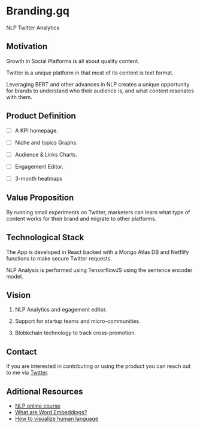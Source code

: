 # Branding.gq

NLP Twitter Analytics


## Motivation

Growth in Social Platforms is all about quality content.

Twitter is a unique platform in that most of its content is text format.

Leveraging BERT and other advances in NLP creates a unique opportunity for brands to understand who their audience is, and what content resonates with them.


## Product Definition

- [ ] A KPI homepage.

- [ ] Niche and topics Graphs.

- [ ] Audience & Links Charts.

- [ ] Engagement Editor.

- [ ] 3-month heatmaps


## Value Proposition

By running small experiments on Twitter, marketers can learn what type of content works for their brand and migrate to other platforms.


## Technological Stack

The App is developed in React backed with a Mongo Atlas DB and Netflify functions to make secure Twitter requests.

NLP Analysis is performed using TensorflowJS using the sentence encoder model.


## Vision

1. NLP Analytics and egagement editor.

2. Support for startup teams and micro-communities.

3. Blobkchain technology to track cross-promotion.



## Contact

If you are interested in contributing or using the product you can reach out to me via [Twitter](https://twitter.com/SocialQui).

## Aditional Resources

* [NLP online course](borgez.ml)
* [What are Word Embeddings?](https://medium.com/geekculture/what-are-word-embeddings-6f6f677b13ce?sk=45ba2e778d00838e42cf78a8d2386c58)
* [How to visualize human language](https://medium.com/analytics-vidhya/how-to-visualize-word-embeddings-7ed0fb047089)
